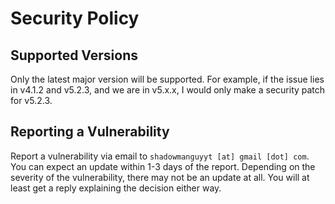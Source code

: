 # Security Policy

## Supported Versions

Only the latest major version will be supported. For example, if the issue lies in v4.1.2 and v5.2.3, and we are in v5.x.x, I would only make a security patch for v5.2.3.

## Reporting a Vulnerability

Report a vulnerability via email to `shadowmanguyyt [at] gmail [dot] com`. You can expect an update within 1-3 days of the report.
Depending on the severity of the vulnerability, there may not be an update at all. You will at least get a reply explaining the decision either way.
